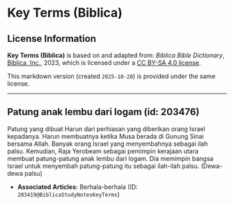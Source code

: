 # Key Terms (Biblica)

## License Information

**Key Terms (Biblica)** is based on and adapted from: _Biblica Bible Dictionary_, [Biblica, Inc.](https://www.biblica.com/), 2023, which is licensed under a [CC BY-SA 4.0 license](https://creativecommons.org/licenses/by-sa/4.0/legalcode.en).

This markdown version (created `2025-10-20`) is provided under the same license.



--------------------------------

## Patung anak lembu dari logam (id: 203476)

Patung yang dibuat Harun dari perhiasan yang diberikan orang Israel kepadanya. Harun membuatnya ketika Musa berada di Gunung Sinai bersama Allah. Banyak orang Israel yang menyembahnya sebagai ilah palsu. Kemudian, Raja Yerobeam sebagai pemimpin kerajaan utara membuat patung\-patung anak lembu dari logam. Dia memimpin bangsa Israel untuk menyembah patung\-patung itu sebagai ilah\-ilah palsu. (Dewa\- dewa palsu)

* **Associated Articles:** Berhala-berhala (ID: `203419@BiblicaStudyNotesKeyTerms`)

